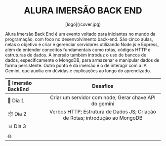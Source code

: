 <div align="center">

  # ALURA IMERSÃO BACK END

</div>
<div align="center">
  [logo](/cover.jpg)
</div>
<p>
  Alura Imersão Back End é um evento voltado para iniciantes no mundo da programação, com foco no desenvolvimento back-end.
  São cinco aulas, nelas o objetivo é criar e gerenciar servidores utilizando Node.js e Express, além de entender conceitos fundamentais como rotas,
  códigos HTTP e estruturas de dados.
  A imersão também introduz o uso de bancos de dados, especificamente o MongoDB, para armazenar e manipular dados de forma persistente.
  Outro ponto é da imersão é o de interagir com a IA Gemini, que auxilia em dúvidas e explicações ao longo do aprendizado.
</P>

<div align="center">

  |📙 __Imersão BackEnd__ | Desafios |
  |:----------------------|:----------:|
  |🚀 Dia 1  | Criar um servidor com node; Gerar chave API do gemini |
  |📦 Dia 2  | Verbos HTTP; Estrutura de Dados JS; Criação de Rotas; introdução ao MongoDB|
  |📊 Dia 3  |  |
  |🌐  |  |

</div>
